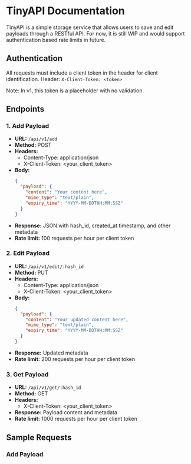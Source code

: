 # TinyAPI Documentation

TinyAPI is a simple storage service that allows users to save and edit payloads through a RESTful API. For now, it is still WIP and would support authentication based rate limits in future. 

## Authentication

All requests must include a client token in the header for client identification.
Header: `X-Client-Token: <token>`

Note: In v1, this token is a placeholder with no validation.

## Endpoints

### 1. Add Payload

- **URL:** `/api/v1/add`
- **Method:** POST
- **Headers:**
  - Content-Type: application/json
  - X-Client-Token: <your_client_token>
- **Body:**
  ```json
  {
    "payload": {
      "content": "Your content here",
      "mime_type": "text/plain",
      "expiry_time": "YYYY-MM-DDTHH:MM:SSZ"
    }
  }
  ```
- **Response:** JSON with hash_id, created_at timestamp, and other metadata
- **Rate limit:** 100 requests per hour per client token

### 2. Edit Payload

- **URL:** `/api/v1/edit/:hash_id`
- **Method:** PUT
- **Headers:**
  - Content-Type: application/json
  - X-Client-Token: <your_client_token>
- **Body:**
  ```json
  {
    "payload": {
      "content": "Your updated content here",
      "mime_type": "text/plain",
      "expiry_time": "YYYY-MM-DDTHH:MM:SSZ"
    }
  }
  ```
- **Response:** Updated metadata
- **Rate limit:** 200 requests per hour per client token

### 3. Get Payload

- **URL:** `/api/v1/get/:hash_id`
- **Method:** GET
- **Headers:**
  - X-Client-Token: <your_client_token>
- **Response:** Payload content and metadata
- **Rate limit:** 1000 requests per hour per client token

## Sample Requests

### Add Payload
